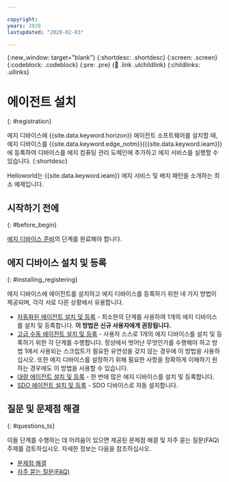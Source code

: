 ```yaml
---

copyright:
years: 2020
lastupdated: "2020-02-03"

---
```


{:new_window: target="blank"}
{:shortdesc: .shortdesc}
{:screen: .screen}
{:codeblock: .codeblock}
{:pre: .pre}
{:child: .link .ulchildlink}
{:childlinks: .ullinks}

# 에이전트 설치
{: #registration}

에지 디바이스에 {{site.data.keyword.horizon}} 에이전트 소프트웨어를 설치할 때, 에지 디바이스를 {{site.data.keyword.edge_notm}}({{site.data.keyword.ieam}})에 등록하여 디바이스를 에지 컴퓨팅 관리 도메인에 추가하고 에지 서비스를 실행할 수 있습니다.
{:shortdesc}

Helloworld는 {{site.data.keyword.ieam}} 에지 서비스 및 배치 패턴을 소개하는 최소 예제입니다.

## 시작하기 전에
{: #before_begin}

[에지 디바이스 준비](adding_devices.md)의 단계를 완료해야 합니다.

## 에지 디바이스 설치 및 등록
{: #installing_registering}

에지 디바이스에 에이전트를 설치하고 에지 디바이스를 등록하기 위한 네 가지 방법이 제공되며, 각각 서로 다른 상황에서 유용합니다.

* [자동화된 에이전트 설치 및 등록](automated_install.md) - 최소한의 단계를 사용하여 1개의 에지 디바이스를 설치 및 등록합니다. **이 방법은 신규 사용자에게 권장됩니다.**
* [고급 수동 에이전트 설치 및 등록](advanced_man_install.md) - 사용자 스스로 1개의 에지 디바이스를 설치 및 등록하기 위한 각 단계를 수행합니다. 정상에서 벗어난 무엇인가를 수행해야 하고 방법 1에서 사용되는 스크립트가 필요한 유연성을 갖지 않는 경우에 이 방법을 사용하십시오. 또한 에지 디바이스를 설정하기 위해 필요한 사항을 정확하게 이해하기 원하는 경우에도 이 방법을 사용할 수 있습니다.
* [대량 에이전트 설치 및 등록](many_install.md#batch-install) - 한 번에 많은 에지 디바이스를 설치 및 등록합니다.
* [SDO 에이전트 설치 및 등록](sdo.md) - SDO 디바이스로 자동 설치합니다.

## 질문 및 문제점 해결
{: #questions_ts}

이들 단계를 수행하는 데 어려움이 있으면 제공된 문제점 해결 및 자주 묻는 질문(FAQ) 주제를 검토하십시오. 자세한 정보는 다음을 참조하십시오.
  * [문제점 해결](../troubleshoot/troubleshooting.md)
  * [자주 묻는 질문(FAQ)](../getting_started/faq.md)
